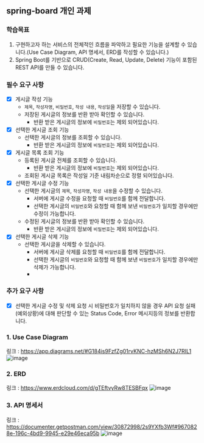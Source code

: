 ## spring-board 개인 과제

### 학습목표
1. 구현하고자 하는 서비스의 전체적인 흐름을 파악하고 필요한 기능을 설계할 수 있습니다.(Use Case Diagram, API 명세서, ERD를 작성할 수 있습니다.)
2. Spring Boot를 기반으로 CRUD(Create, Read, Update, Delete) 기능이 포함된 REST API를 만들 수 있습니다.

### 필수 요구 사항
- [x]  게시글 작성 기능
    - `제목`, `작성자명`, `비밀번호`, `작성 내용`, `작성일`을 저장할 수 있습니다.
    - 저장된 게시글의 정보를 반환 받아 확인할 수 있습니다.
        - 반환 받은 게시글의 정보에 `비밀번호`는 제외 되어있습니다.
- [x]  선택한 게시글 조회 기능
    - 선택한 게시글의 정보를 조회할 수 있습니다.
        - 반환 받은 게시글의 정보에 `비밀번호`는 제외 되어있습니다.
- [x]  게시글 목록 조회 기능
    - 등록된 게시글 전체를 조회할 수 있습니다.
        - 반환 받은 게시글의 정보에 `비밀번호`는 제외 되어있습니다.
    - 조회된 게시글 목록은 작성일 기준 내림차순으로 정렬 되어있습니다.
- [x]  선택한 게시글 수정 기능
    - 선택한 게시글의 `제목`, `작성자명`, `작성 내용`을 수정할 수 있습니다.
        - 서버에 게시글 수정을 요청할 때 `비밀번호`를 함께 전달합니다.
        - 선택한 게시글의 `비밀번호`와 요청할 때 함께 보낸 `비밀번호`가 일치할 경우에만 수정이 가능합니다.
    - 수정된 게시글의 정보를 반환 받아 확인할 수 있습니다.
        - 반환 받은 게시글의 정보에 `비밀번호`는 제외 되어있습니다.
- [x]  선택한 게시글 삭제 기능
    - 선택한 게시글을 삭제할 수 있습니다.
        - 서버에 게시글 삭제를 요청할 때 `비밀번호`를 함께 전달합니다.
        - 선택한 게시글의 `비밀번호`와 요청할 때 함께 보낸 `비밀번호`가 일치할 경우에만 삭제가 가능합니다.
        - 
### 추가 요구 사항
- [x]  선택한 게시글 수정 및 삭제 요청 시 비밀번호가 일치하지 않을 경우 API 요청 실패(예외상황)에 대해 판단할 수 있는 Status Code, Error 메시지등의 정보를 반환합니다.

### 1. Use Case Diagram
링크 : https://app.diagrams.net/#G184is9FzfZg01rvKNC-hzMSh6N2J7RIL1
![image](https://github.com/Binsreoun/spring-board/assets/69248377/2811ac72-b978-4b9d-b7d3-6d2fe997f72f)

### 2. ERD
링크 : https://www.erdcloud.com/d/gTEftvyRw8TESBFqx
![image](https://github.com/Binsreoun/spring-board/assets/69248377/4cb87b16-e54a-4e51-8a67-c8b2ded666df)

### 3. API 명세서
링크 : https://documenter.getpostman.com/view/30872998/2s9YXfb3Wf#9670828e-196c-4bd9-9945-e29e46eca95b
![image](https://github.com/Binsreoun/spring-board/assets/69248377/f5ae4cea-6ad2-421d-be89-aba13f85b067)




